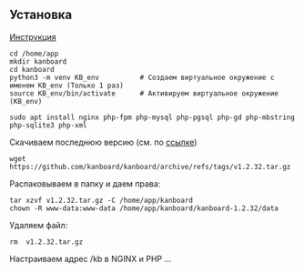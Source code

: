 ## Установка
[Инструкция](https://docs.kanboard.org/v1/admin/ubuntu/)<br>

    cd /home/app
    mkdir kanboard
    cd kanboard
    python3 -m venv KB_env          # Создаем виртуальное окружение с именем KB_env (Только 1 раз)
    source KB_env/bin/activate      # Активируем виртуальное окружение (KB_env)

    sudo apt install nginx php-fpm php-mysql php-pgsql php-gd php-mbstring php-sqlite3 php-xml

Скачиваем последнюю версию (см. по [ссылке](https://github.com/kanboard/kanboard/releases))

    wget https://github.com/kanboard/kanboard/archive/refs/tags/v1.2.32.tar.gz

Распаковываем в папку и даем права:

    tar xzvf v1.2.32.tar.gz -C /home/app/kanboard
    chown -R www-data:www-data /home/app/kanboard/kanboard-1.2.32/data

Удаляем файл:

    rm  v1.2.32.tar.gz

Настраиваем адрес /kb в NGINX и PHP
...

